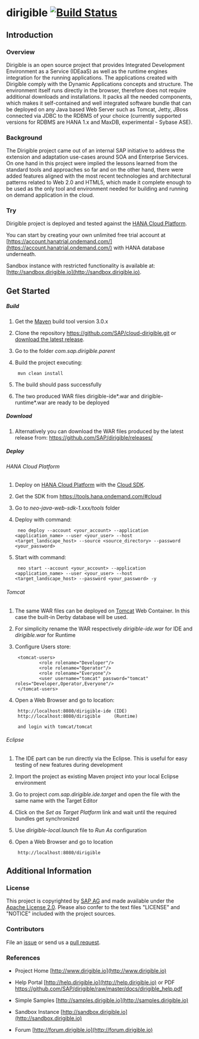dirigible [![Build Status](https://travis-ci.org/SAP/cloud-dirigible.svg)](https://travis-ci.org/SAP/cloud-dirigible)
=========

Introduction
------------

### Overview ###

Dirigible is an open source project that provides Integrated Development Environment as a Service (IDEaaS) as well as the runtime engines integration for the running applications.
The applications created with Dirigible comply with the Dynamic Applications concepts and structure.
The environment itself runs directly in the browser, therefore does not require additional downloads and installations.
It packs all the needed components, which makes it self-contained and well integrated software bundle that can be deployed on any Java based Web Server such as Tomcat, Jetty, JBoss connected via JDBC to the RDBMS of your choice (currently supported versions for RDBMS are HANA 1.x and MaxDB, experimental - Sybase ASE).

### Background ###

The Dirigible project came out of an internal SAP initiative to address the extension and adaptation use-cases around SOA and Enterprise Services.
On one hand in this project were implied the lessons learned from the standard tools and approaches so far and on the other hand, there were added features aligned with the most recent technologies and architectural patterns related to Web 2.0 and HTML5, which made it complete enough to be used as the only tool and environment needed for building and running on demand application in the cloud.

### Try ###

Dirigible project is deployed and tested against the [HANA Cloud Platform](https://account.hana.ondemand.com/).

You can start by creating your own unlimited free trial account at [https://account.hanatrial.ondemand.com/](https://account.hanatrial.ondemand.com/) with HANA database underneath.

Sandbox instance with restricted functionality is available at: [http://sandbox.dirigible.io](http://sandbox.dirigible.io).


Get Started
-----

##### Build #####

1. Get the [Maven](http://maven.apache.org/) build tool version 3.0.x
2. Clone the repository <https://github.com/SAP/cloud-dirigible.git> or [download the latest release](https://github.com/SAP/dirigible/archive/master.zip).
3. Go to the folder *com.sap.dirigible.parent*
4. Build the project executing:

        mvn clean install

5. The build should pass successfully
6. The two produced WAR files dirigible-ide\*.war and dirigible-runtime\*.war are ready to be deployed


##### Download #####
1. Alternatively you can download the WAR files produced by the latest release from:
https://github.com/SAP/dirigible/releases/

##### Deploy #####
###### HANA Cloud Platform ######

1.  Deploy on [HANA Cloud Platform](https://account.hana.ondemand.com/) with the [Cloud SDK](https://tools.hana.ondemand.com/#cloud).
2. Get the SDK from <https://tools.hana.ondemand.com/#cloud>
3. Go to *neo-java-web-sdk-1.xxx/tools* folder
4. Deploy with command:

        neo deploy --account <your_account> --application <application_name> --user <your_user> --host <target_landscape_host> --source <source_directory> --password <your_password>

6. Start with command:

        neo start --account <your_account> --application <application_name> --user <your_user> --host <target_landscape_host> --password <your_password> -y


###### Tomcat ######

1. The same WAR files can be deployed on [Tomcat](http://tomcat.apache.org/) Web Container. In this case the built-in Derby database will be used.
2. For simplicity rename the WAR respectively *dirigible-ide.war* for IDE and *dirigible.war* for Runtime
3. Configure Users store:

        <tomcat-users>
                <role rolename="Developer"/>
                <role rolename="Operator"/>
                <role rolename="Everyone"/>
                <user username="tomcat" password="tomcat" roles="Developer,Operator,Everyone"/>
        </tomcat-users>

4. Open a Web Browser and go to location:

        http://localhost:8080/dirigible-ide (IDE)
        http://localhost:8080/dirigible     (Runtime)

        and login with tomcat/tomcat

###### Eclipse ######

1. The IDE part can be run directly via the Eclipse. This is useful for easy testing of new features during development
2. Import the project as existing Maven project into your local Eclipse environment
3. Go to project *com.sap.dirigible.ide.target* and open the file with the same name with the Target Editor
4. Click on the *Set as Target Platform* link and wait until the required bundles get synchronized
5. Use *dirigible-local.launch* file to *Run As* configuration
6. Open a Web Browser and go to location

        http://localhost:8080/dirigible


Additional Information
----------------------

### License ###

This project is copyrighted by [SAP AG](http://www.sap.com/) and made available under the [Apache License 2.0](http://www.apache.org/licenses/LICENSE-2.0.html). Please also confer to the text files "LICENSE" and "NOTICE" included with the project sources.


### Contributors ###

File an [issue](https://github.com/SAP/dirigible/issues) or send us a [pull request](https://github.com/SAP/dirigible/pulls).


### References ###


- Project Home
[http://www.dirigible.io](http://www.dirigible.io)

- Help Portal
[http://help.dirigible.io](http://help.dirigible.io) or PDF https://github.com/SAP/dirigible/raw/master/docs/dirigible_help.pdf

- Simple Samples
[http://samples.dirigible.io](http://samples.dirigible.io)

- Sandbox Instance
[http://sandbox.dirigible.io](http://sandbox.dirigible.io)

- Forum
[http://forum.dirigible.io](http://forum.dirigible.io)

